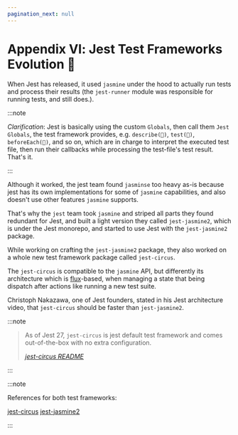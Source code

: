 ```yaml
---
pagination_next: null
---
```


# Appendix Ⅵ: Jest Test Frameworks Evolution 🦕

When Jest has released, it used `jasmine` under the hood to actually run tests and process their results (the `jest-runner` module was responsible for running tests, and still does.).

:::note

_Clarification_: Jest is basically using the custom `Globals`, then call them `Jest Globals`, the test framework provides, e.g. `describe(🤡)`, `test(🤡)`, `beforeEach(🤡)`, and so on, which are in charge to interpret the executed test file, then run their callbacks while processing the test-file's test result. That's it.

:::

Although it worked, the jest team found `jasminse` too heavy as-is because jest has its own implementations for some of `jasmine` capabilities, and also doesn't use other features `jasmine` supports.

That's why the `jest` team took `jasmine` and striped all parts they found redundant for Jest, and built a light version they called `jest-jasmine2`, which is under the Jest monorepo, and started to use Jest with the `jest-jasmine2` package.

While working on crafting the `jest-jasmine2` package, they also worked on a whole new test framework package called `jest-circus`.

The `jest-circus` is compatible to the `jasmine` API, but differently its architecture which is [flux](https://facebook.github.io/flux/docs/in-depth-overview)-based, when managing a state that being dispatch after actions like running a new test suite.

Christoph Nakazawa, one of Jest founders, stated in his Jest architecture video, that `jest-circus` should be faster than `jest-jasmine2`.

:::note

> As of Jest 27, `jest-circus` is jest default test framework and comes out-of-the-box with no extra configuration.
>
> _[jest-circus README](https://github.com/facebook/jest/tree/main/packages/jest-circus#installation)_

:::

:::note

References for both test frameworks:

[jest-circus](https://github.com/facebook/jest/tree/main/packages/jest-circus)
[jest-jasmine2](https://github.com/facebook/jest/tree/main/packages/jest-jasmine2)

:::
